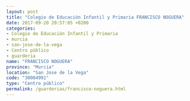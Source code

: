 ```yaml
---
layout: post
title: "Colegio de Educación Infantil y Primaria FRANCISCO NOGUERA"
date: 2017-09-20 20:57:05 +0200
categories:
- Colegio de Educación Infantil y Primaria
- murcia
- san-jose-de-la-vega
- Centro público
- guarderia
name: "FRANCISCO NOGUERA"
province: "Murcia"
location: "San Jose de la Vega"
code: "30004991"
type: "Centro público"
permalink: /guarderias/francisco-noguera.html
---
```

